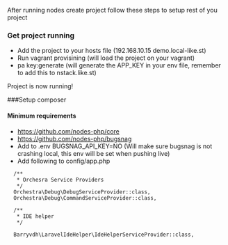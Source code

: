 After running nodes create project follow these steps to setup rest of you project

### Get project running
- Add the project to your hosts file (192.168.10.15 demo.local-like.st)
- Run vagrant provisining (will load the project on your vagrant)
- pa key:generate (will generate the APP_KEY in your env file, remember to add this to nstack.like.st)

Project is now running!

###Setup composer
#### Minimum requirements
- https://github.com/nodes-php/core
- https://github.com/nodes-php/bugsnag
- Add to .env BUGSNAG_API_KEY=NO (Will make sure bugsnag is not crashing local, this env will be set when pushing live)
- Add following to config/app.php
```
  /**
   * Orchesra Service Providers
   */
  Orchestra\Debug\DebugServiceProvider::class,
  Orchestra\Debug\CommandServiceProvider::class,
  
  /**
   * IDE helper
   */
  
  Barryvdh\LaravelIdeHelper\IdeHelperServiceProvider::class,
```
